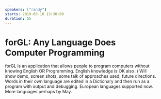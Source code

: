 ```yaml
---
speakers: ["randy"]
starts: 2019-05-10 13:30:00
duration: 55
---
```


# forGL: Any Language Does Computer Programming

forGL is an application that allows people to program computers without knowing English OR Programming. English knowledge is OK also :)
Will show demo, screen shots, some talk of approaches used, future directions.
Words in their own language are edited in a Dictionary and then run as a program with output and debugging. European languages supported now. More languages perhaps by May.